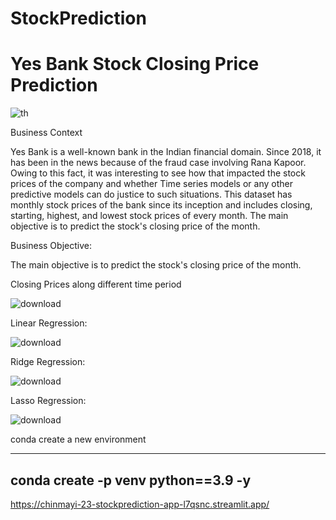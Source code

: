# StockPrediction

# Yes Bank Stock Closing Price Prediction

![th](https://github.com/CHINMAYI-23/StockPrediction/assets/87280846/2485a69f-ba58-4363-a61d-db2ff9c67da4)


Business Context

Yes Bank is a well-known bank in the Indian financial domain. Since 2018, it has been in the news because of the fraud case involving Rana Kapoor. Owing to this fact, it was interesting to see how that impacted the stock prices of the company and whether Time series models or any other predictive models can do justice to such situations. This dataset has monthly stock prices of the bank since its inception and includes closing, starting, highest, and lowest stock prices of every month. The main objective is to predict the stock's closing price of the month.

Business Objective:

The main objective is to predict the stock's closing price of the month.

Closing Prices along different time period

![download](https://github.com/CHINMAYI-23/StockPrediction/assets/87280846/ccdd1aba-409d-4f2e-bc6f-e06166f14ce2)


Linear Regression:

![download](https://github.com/CHINMAYI-23/StockPrediction/assets/87280846/132c8f10-9726-46a0-b81f-89bbda0424bf)



Ridge Regression:

![download](https://github.com/CHINMAYI-23/StockPrediction/assets/87280846/2ee07113-9764-45d1-b137-ce6f32a99fb1)




Lasso Regression:

![download](https://github.com/CHINMAYI-23/StockPrediction/assets/87280846/e74ff1b8-1e49-4c6d-9e86-8eaeb0157996)





conda create a new environment

----
conda create -p venv python==3.9 -y
----




https://chinmayi-23-stockprediction-app-l7qsnc.streamlit.app/



